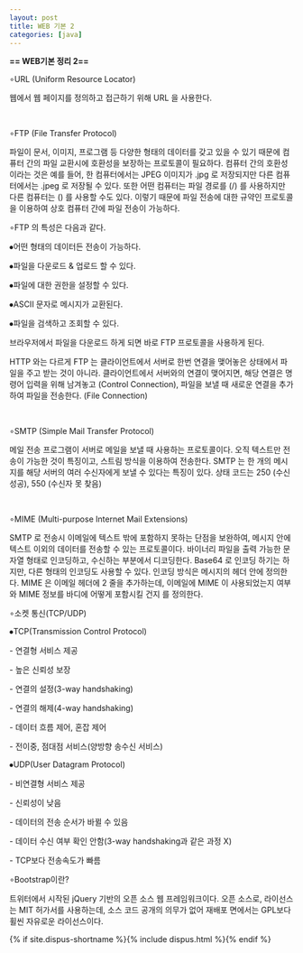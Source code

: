 ```yaml
---
layout: post
title: WEB 기본 2
categories: [java]
---
```


**== WEB기본 정리 2==**<br>

∘URL (Uniform Resource Locator)

웹에서 웹 페이지를 정의하고 접근하기 위해 URL 을 사용한다.

​ 

∘FTP (File Transfer Protocol)

파일이 문서, 이미지, 프로그램 등 다양한 형태의 데이터를 갖고 있을 수 있기 때문에 컴퓨터 간의 파일 교환시에 호환성을 보장하는 프로토콜이 필요하다. 컴퓨터 간의 호환성이라는 것은 예를 들어, 한 컴퓨터에서는 JPEG 이미지가 .jpg 로 저장되지만 다른 컴퓨터에서는 .jpeg 로 저장될 수 있다. 또한 어떤 컴퓨터는 파일 경로를 (/) 를 사용하지만 다른 컴퓨터는 () 를 사용할 수도 있다. 이렇기 때문에 파일 전송에 대한 규약인 프로토콜을 이용하여 상호 컴퓨터 간에 파일 전송이 가능하다. 

∘FTP 의 특성은 다음과 같다.

⦁어떤 형태의 데이터든 전송이 가능하다.

⦁파일을 다운로드 & 업로드 할 수 있다.

⦁파일에 대한 권한을 설정할 수 있다.

⦁ASCII 문자로 메시지가 교환된다.

⦁파일을 검색하고 조회할 수 있다.

브라우저에서 파일을 다운로드 하게 되면 바로 FTP 프로토콜을 사용하게 된다.

HTTP 와는 다르게 FTP 는 클라이언트에서 서버로 한번 연결을 맺어놓은 상태에서 파일을 주고 받는 것이 아니라. 클라이언트에서 서버와의 연결이 맺어지면, 해당 연결은 명령어 입력을 위해 남겨놓고 (Control Connection), 파일을 보낼 때 새로운 연결을 추가하여 파일을 전송한다. (File Connection)

​     

∘SMTP (Simple Mail Transfer Protocol)

메일 전송 프로그램이 서버로 메일을 보낼 때 사용하는 프로토콜이다. 오직 텍스트만 전송이 가능한 것이 특징이고, 스트림 방식을 이용하여 전송한다. SMTP 는 한 개의 메시지를 해당 서버의 여러 수신자에게 보낼 수 있다는 특징이 있다. 상태 코드는 250 (수신 성공), 550 (수신자 못 찾음)

​     

∘MIME (Multi-purpose Internet Mail Extensions)

SMTP 로 전송시 이메일에 텍스트 밖에 포함하지 못하는 단점을 보완하여, 메시지 안에 텍스트 이외의 데이터를 전송할 수 있는 프로토콜이다. 바이너리 파일을 출력 가능한 문자열 형태로 인코딩하고, 수신하는 부분에서 디코딩한다. Base64 로 인코딩 하기는 하지만, 다른 형태의 인코딩도 사용할 수 있다. 인코딩 방식은 메시지의 헤더 안에 정의한다. MIME 은 이메일 헤더에 2 줄을 추가하는데, 이메일에 MIME 이 사용되었는지 여부와 MIME 정보를 바디에 어떻게 포함시킬 건지 를 정의한다.



∘소켓 통신(TCP/UDP)

⦁TCP(Transmission Control Protocol)

\- 연결형 서비스 제공

\- 높은 신뢰성 보장

\- 연결의 설정(3-way handshaking)

\- 연결의 해제(4-way handshaking)

\- 데이터 흐름 제어, 혼잡 제어

\- 전이중, 점대점 서비스(양방향 송수신 서비스)

⦁UDP(User Datagram Protocol)

\- 비연결형 서비스 제공

\- 신뢰성이 낮음

\- 데이터의 전송 순서가 바뀔 수 있음

\- 데이터 수신 여부 확인 안함(3-way handshaking과 같은 과정 X)

\- TCP보다 전송속도가 빠름



∘Bootstrap이란?

트위터에서 시작된 jQuery 기반의 오픈 소스 웹 프레임워크이다. 오픈 소스로, 라이선스는 MIT 허가서를 사용하는데, 소스 코드 공개의 의무가 없어 재배포 면에서는 GPL보다 휠씬 자유로운 라이선스이다.

{% if site.dispus-shortname %}{% include dispus.html %}{% endif %}